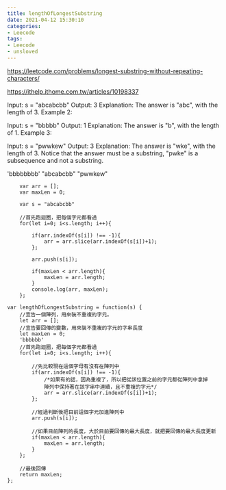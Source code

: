 ```yaml
---
title: lengthOfLongestSubstring
date: 2021-04-12 15:30:10
categories: 
- Leecode
tags:
- Leecode
- unsloved
---
```



https://leetcode.com/problems/longest-substring-without-repeating-characters/

https://ithelp.ithome.com.tw/articles/10198337

Input: s = "abcabcbb"
Output: 3
Explanation: The answer is "abc", with the length of 3.
Example 2:

Input: s = "bbbbb"
Output: 1
Explanation: The answer is "b", with the length of 1.
Example 3:

Input: s = "pwwkew"
Output: 3
Explanation: The answer is "wke", with the length of 3.
Notice that the answer must be a substring, "pwke" is a subsequence and not a substring.

'bbbbbbbb'
"abcabcbb"
"pwwkew"
```
    var arr = [];
    var maxLen = 0;
   
    var s = "abcabcbb"
 
    //首先跑迴圈，把每個字元都看過
    for(let i=0; i<s.length; i++){
    
        if(arr.indexOf(s[i]) !== -1){
            arr = arr.slice(arr.indexOf(s[i])+1);
        };
        
        arr.push(s[i]);
      
        if(maxLen < arr.length){
            maxLen = arr.length;
        }
        console.log(arr, maxLen);
    };
```


```
var lengthOfLongestSubstring = function(s) {
    //宣告一個陣列，用來裝不重複的字元。
    let arr = [];
    //宣告要回傳的變數，用來裝不重複的字元的字串長度
    let maxLen = 0;
    'bbbbbb'
    //首先跑迴圈，把每個字元都看過
    for(let i=0; i<s.length; i++){
    
        //先比較現在這個字母有沒有在陣列中
        if(arr.indexOf(s[i]) !== -1){
            /*如果有的話，因為重複了，所以把從該位置之前的字元都從陣列中拿掉
            陣列中保持著在該字串中連續，且不重複的字元*/
            arr = arr.slice(arr.indexOf(s[i])+1);
        };
        
        //經過判斷後把目前這個字元加進陣列中
        arr.push(s[i]);
        
        //如果目前陣列的長度，大於目前要回傳的最大長度，就把要回傳的最大長度更新
        if(maxLen < arr.length){
            maxLen = arr.length;
        }
    };
    
    //最後回傳
    return maxLen;
};
```